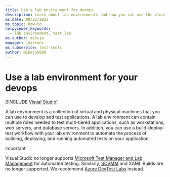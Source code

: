 ```yaml
---
title: Use a lab environment for devops
description: Learn about lab environments and how you can use the cloud with Azure Pipelines or Team Foundation Server Build and Release.
ms.date: 08/22/2022
ms.topic: how-to
helpviewer_keywords:
  - lab environment, test lab
ms.author: mikejo
manager: jmartens
ms.subservice: test-tools
author: mikejo5000
---
```

# Use a lab environment for your devops

 [!INCLUDE [Visual Studio](~/includes/applies-to-version/vs-windows-only.md)]

A lab environment is a collection of virtual and physical machines that you can use to develop and test applications. A lab environment can contain multiple roles needed to test multi-tiered applications, such as workstations, web servers, and database servers. In addition, you can use a build-deploy-test workflow with your lab environment to automate the process of building, deploying, and running automated tests on your application.

> [!IMPORTANT]
> Visual Studio no longer supports [Microsoft Test Manager and Lab Management](/previous-versions/azure/devops/test/mtm/reference-tcm?view=tfs-2017&viewFallbackFrom=azure-devops&preserve-view=true) for automated testing. Similarly, [SCVMM](/system-center/vmm/overview?view=sc-vmm-1801&preserve-view=true) and XAML Builds are no longer supported. We recommend [Azure DevTest Labs](/azure/devtest-labs/devtest-lab-overview) instead.

